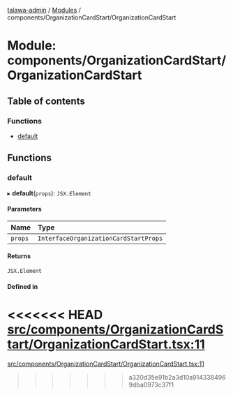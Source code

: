 [talawa-admin](../README.md) / [Modules](../modules.md) / components/OrganizationCardStart/OrganizationCardStart

# Module: components/OrganizationCardStart/OrganizationCardStart

## Table of contents

### Functions

- [default](components_OrganizationCardStart_OrganizationCardStart.md#default)

## Functions

### default

▸ **default**(`props`): `JSX.Element`

#### Parameters

| Name | Type |
| :------ | :------ |
| `props` | `InterfaceOrganizationCardStartProps` |

#### Returns

`JSX.Element`

#### Defined in

<<<<<<< HEAD
[src/components/OrganizationCardStart/OrganizationCardStart.tsx:11](https://github.com/PalisadoesFoundation/talawa-admin/blob/12d9229/src/components/OrganizationCardStart/OrganizationCardStart.tsx#L11)
=======
[src/components/OrganizationCardStart/OrganizationCardStart.tsx:11](https://github.com/PalisadoesFoundation/talawa-admin/blob/b619a0d/src/components/OrganizationCardStart/OrganizationCardStart.tsx#L11)
>>>>>>> a320d35e91b2a3d10a9143384969dba0973c37f1
